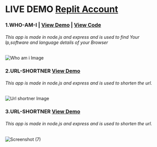 
# LIVE DEMO [Replit Account](https://replit.com/@PrashantChawla1) 

### 1.WHO-AM-I | [View Demo](https://WHO-AM-I.prashantchawla1.repl.co) | [View Code](https://replit.com/@PrashantChawla1/WHO-AM-I)
###### This app is made in node.js and express and is used to find Your Ip,software and language details of your Browser
![Who am i Image](https://user-images.githubusercontent.com/98182593/188318532-ed00b5f3-a622-405d-86a9-baedb2662c18.png)

### 2.URL-SHORTNER  [View Demo](https://URL-SHORTNER.prashantchawla1.repl.co)
###### This app is made in node.js and express and is used to shorten the url.
![Url shortner Image](https://user-images.githubusercontent.com/98182593/188320714-8c80ac5e-ee89-48ae-b678-fbfe27806424.png)

### 3.URL-SHORTNER  [View Demo](https://WHO-AM-I.prashantchawla1.repl.co)
###### This app is made in node.js and express and is used to shorten the url.
![Screenshot (7)](https://user-images.githubusercontent.com/98182593/188320714-8c80ac5e-ee89-48ae-b678-fbfe27806424.png)


